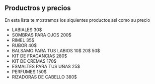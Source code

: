 ## Productros y precios

En esta lista te mostramos los siquientes productos asi como su precio

- LABIALES                      30$
- SOMBRAS PARA OJOS             200$
- RIMEL                         35$
- RUBOR                         40$
- BALSAMO PARA TUS LABIOS       10$    20$   50$ 
- KIT DE FRAGANCIAS             280$
- KIT DE CREMAS                 170$
- ESMALTES PARA TUS UÑAS        25$
- PERFUMES                      150$
- RIZADORAS DE CABELLO          380$

